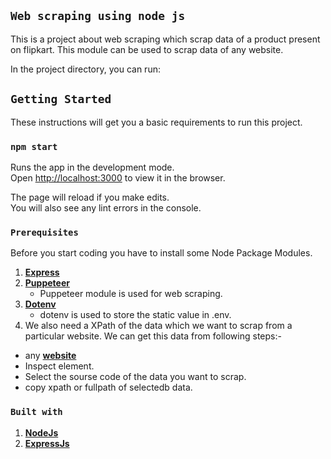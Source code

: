 ## `Web scraping using node js`
This is a project about web scraping which scrap data of a product present on flipkart. This module can be used to scrap data of any website.

In the project directory, you can run:

## `Getting Started`
These instructions will get you a basic requirements to run this project.
### `npm start`

Runs the app in the development mode.<br />
Open [http://localhost:3000](http://localhost:3000) to view it in the browser.

The page will reload if you make edits.<br />
You will also see any lint errors in the console.

### `Prerequisites`
Before you start coding you have to install some Node Package Modules.
1. [**Express**](https://www.npmjs.com/package/express)
2. [**Puppeteer**](https://www.npmjs.com/package/puppeteer)
   - Puppeteer module is used for web scraping.
3. [**Dotenv**](https://www.npmjs.com/package/dotenv)
   - dotenv is used to store the static value in .env.
 4. We also need a XPath of the data which we want to scrap from a particular website. We can get this data from following steps:-
   - any [**website**](https://www.flipkart.com/realme-5i-forest-green-128-gb/p/itmdac0da867a9fa?pid=MOBFP6W53WMJVX7G&lid=LSTMOBFP6W53WMJVX7G3CHKF8&marketplace=FLIPKART&srno=b_1_1&otracker=nmenu_sub_Electronics_0_Realme&fm=organic&iid=92ebef3a-61fd-496c-a8d6-7e785535976d.MOBFP6W53WMJVX7G.SEARCH&ppt=browse&ppn=browse&ssid=y6l45s45cw0000001585210155081)
   - Inspect element.
   - Select the sourse code of the data you want to scrap.
   - copy xpath or fullpath of selectedb data.

### `Built with`
1. [**NodeJs**](https://nodejs.org/en/docs/)
2. [**ExpressJs**](https://devdocs.io/express/)
